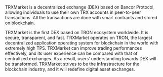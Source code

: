 TRXMarket is a decentralized exchange (DEX) based on Bancor Protocol, allowing individuals to use their own TRX accounts in peer-to-peer transactions. All the transactions are done with smart contracts and stored on blockchain.  

TRXMarket is the first DEX based on TRON ecosystem worldwide. It is secure, transparent, and fast. TRXMarket operates on TRON, the largest decentralized application operating system for blockchain in the world with extremely high TPS. TRXMarket can improve trading performances effectively, and its user experience can be compared with that of centralized exchanges. As a result, users’ understanding towards DEX will be transformed. TRXMarket strives to be the infrastructure for the blockchain industry, and it will redefine digital asset exchanges.
